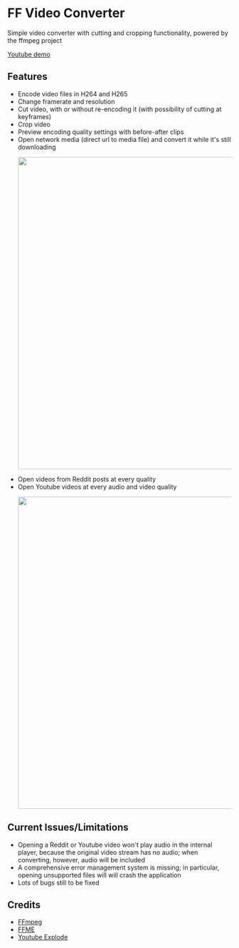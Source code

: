 # FF Video Converter
Simple video converter with cutting and cropping functionality, powered by the ffmpeg project

[Youtube demo](https://youtu.be/F1RwbC_K_4o)

## Features

- Encode video files in H264 and H265
- Change framerate and resolution
- Cut video, with or without re-encoding it (with possibility of cutting at keyframes)
- Crop video
- Preview encoding quality settings with before-after clips
- Open network media (direct url to media file) and convert it while it's still downloading <p align="center"><img width="700" src="https://i.imgur.com/71B5ixJ.gif"></p>
- Open videos from Reddit posts at every quality
- Open Youtube videos at every audio and video quality<p align="center"><img width="700" src="https://i.imgur.com/VuYrnTr.gif"></p>


## Current Issues/Limitations

- Opening a Reddit or Youtube video won't play audio in the internal player, because the original video stream has no audio; when converting, however, audio will be included
- A comprehensive error management system is missing; in particular, opening unsupported files will will crash the application
- Lots of bugs still to be fixed

## Credits
- [FFmpeg](https://www.ffmpeg.org/)
- [FFME](https://github.com/unosquare/ffmediaelement)
- [Youtube Explode](https://github.com/Tyrrrz/YoutubeExplode)
